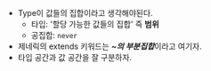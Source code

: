 - Type이 값들의 집합이라고 생각해야된다.
    - 타입: '할당 가능한 값들의 집합' 즉 **범위**
    - 공집합: `never`
- 제네릭의 extends 키워드는 ***~의 부분집합***이라고 여기자.
- 타입 공간과 값 공간을 잘 구분하자.